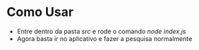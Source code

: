 # Como Usar
  - Entre dentro da pasta <i>src</i> e rode o comando <i>node index.js</i>
  - Agora basta ir no aplicativo e fazer a pesquisa normalmente

